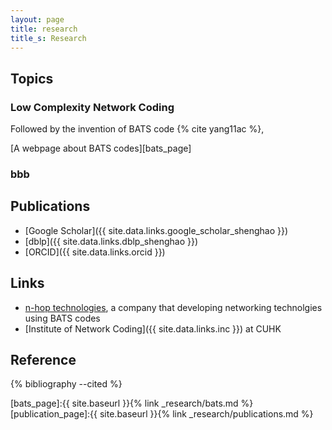 ```yaml
---
layout: page
title: research
title_s: Research
---
```


## Topics

### Low Complexity Network Coding

Followed by the invention of BATS code {% cite yang11ac %}, 

[A webpage about BATS codes][bats_page]

### bbb

## Publications

- [Google Scholar]({{ site.data.links.google_scholar_shenghao }})
- [dblp]({{ site.data.links.dblp_shenghao }})
- [ORCID]({{ site.data.links.orcid }})

<!-- - [Baidu Xueshu]({{ site.data.links.baidu_xueshu_shenghao }}) -->
<!-- - [My publication list][publication_page] -->

## Links

- [n-hop technologies](https://n-hop.com), a company that developing networking technolgies using BATS codes
- [Institute of Network Coding]({{ site.data.links.inc }}) at CUHK
<!--- [Machine Learning Reading Group]({{ site.data.links.mclearning }}) -->
<!--- [Network Information and Coding Study Group]({{ site.data.links.netcoding }}) -->

## Reference
{% bibliography --cited %} 


[bats_page]:{{ site.baseurl }}{% link _research/bats.md %}
[publication_page]:{{ site.baseurl }}{% link _research/publications.md %}
